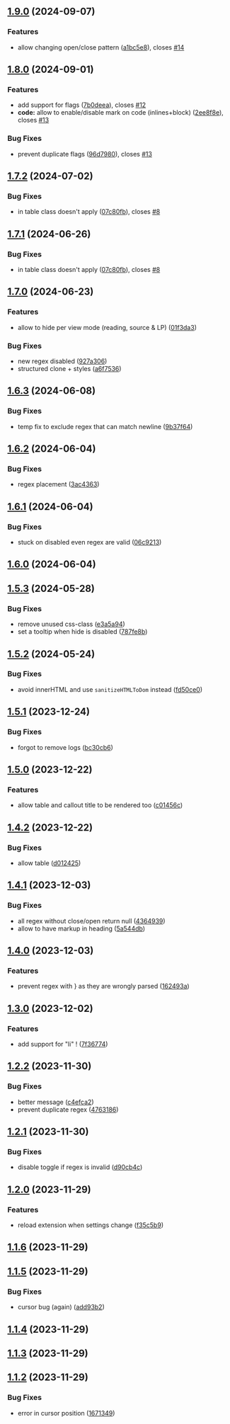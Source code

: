 ## [1.9.0](https://github.com/Lisandra-dev/obsidian-regex-mark/compare/1.8.0...1.9.0) (2024-09-07)
### Features

* allow changing open/close pattern ([a1bc5e8](https://github.com/Lisandra-dev/obsidian-regex-mark/commit/a1bc5e81dbd813fd3d19778131a7a1bdb73ecd4e)), closes [#14](https://github.com/Lisandra-dev/obsidian-regex-mark/issues/14)

## [1.8.0](https://github.com/Lisandra-dev/obsidian-regex-mark/compare/1.7.3-1...1.8.0) (2024-09-01)
### Features

* add support for flags ([7b0deea](https://github.com/Lisandra-dev/obsidian-regex-mark/commit/7b0deeae17656bc4222168909e9c9c23b55fe55f)), closes [#12](https://github.com/Lisandra-dev/obsidian-regex-mark/issues/12)
* **code:** allow to enable/disable mark on code (inlines+block) ([2ee8f8e](https://github.com/Lisandra-dev/obsidian-regex-mark/commit/2ee8f8eb6582614864466097b49374aa4518318a)), closes [#13](https://github.com/Lisandra-dev/obsidian-regex-mark/issues/13)

### Bug Fixes

* prevent duplicate flags ([96d7980](https://github.com/Lisandra-dev/obsidian-regex-mark/commit/96d79806728d66c948c5afbb992113a840ab79de)), closes [#13](https://github.com/Lisandra-dev/obsidian-regex-mark/issues/13)

## [1.7.2](https://github.com/Lisandra-dev/obsidian-regex-mark/compare/1.7.0...1.7.2) (2024-07-02)
### Bug Fixes

* in table class doesn't apply ([07c80fb](https://github.com/Lisandra-dev/obsidian-regex-mark/commit/07c80fb1cbfb7f888658ddef8ee7dafe5724662d)), closes [#8](https://github.com/Lisandra-dev/obsidian-regex-mark/issues/8)

## [1.7.1](https://github.com/Lisandra-dev/obsidian-regex-mark/compare/1.7.0...1.7.1) (2024-06-26)
### Bug Fixes

* in table class doesn't apply ([07c80fb](https://github.com/Lisandra-dev/obsidian-regex-mark/commit/07c80fb1cbfb7f888658ddef8ee7dafe5724662d)), closes [#8](https://github.com/Lisandra-dev/obsidian-regex-mark/issues/8)

## [1.7.0](https://github.com/Lisandra-dev/obsidian-regex-mark/compare/1.6.4...1.7.0) (2024-06-23)
### Features

* allow to hide per view mode (reading, source & LP) ([01f3da3](https://github.com/Lisandra-dev/obsidian-regex-mark/commit/01f3da397d9be556981421a618d7def2f8b6c7bf))

### Bug Fixes

* new regex disabled ([927a306](https://github.com/Lisandra-dev/obsidian-regex-mark/commit/927a30616ae67ef605319670c015d87b331cde17))
* structured clone + styles ([a6f7536](https://github.com/Lisandra-dev/obsidian-regex-mark/commit/a6f7536de58bbcf95b8bb4b5504cfd4e5e5a7a59))

## [1.6.3](https://github.com/Lisandra-dev/obsidian-regex-mark/compare/1.6.2...1.6.3) (2024-06-08)
### Bug Fixes

* temp fix to exclude regex that can match newline ([9b37f64](https://github.com/Lisandra-dev/obsidian-regex-mark/commit/9b37f64202a780321a61843dcea5651035e714d5))

## [1.6.2](https://github.com/Lisandra-dev/obsidian-regex-mark/compare/1.6.1...1.6.2) (2024-06-04)
### Bug Fixes

* regex placement ([3ac4363](https://github.com/Lisandra-dev/obsidian-regex-mark/commit/3ac4363643558525f89380bc36444a27c571f6d9))

## [1.6.1](https://github.com/Lisandra-dev/obsidian-regex-mark/compare/1.6.0...1.6.1) (2024-06-04)
### Bug Fixes

* stuck on disabled even regex are valid ([06c9213](https://github.com/Lisandra-dev/obsidian-regex-mark/commit/06c9213a3dce50a7763910471d18da7e7cf8e50f))

## [1.6.0](https://github.com/Lisandra-dev/obsidian-regex-mark/compare/1.6.0-0...1.6.0) (2024-06-04)

## [1.5.3](https://github.com/Mara-Li/obsidian-regex-mark/compare/1.5.2...1.5.3) (2024-05-28)
### Bug Fixes

* remove unused css-class ([e3a5a94](https://github.com/Mara-Li/obsidian-regex-mark/commit/e3a5a948ab11df47918360ebb8d6f3d35848f837))
* set a tooltip when hide is disabled ([787fe8b](https://github.com/Mara-Li/obsidian-regex-mark/commit/787fe8b14456d4f85ec379f13d19a191ce86a5d5))

## [1.5.2](https://github.com/Lisandra-dev/obsidian-regex-mark/compare/1.5.1...1.5.2) (2024-05-24)
### Bug Fixes

* avoid innerHTML and use `sanitizeHTMLToDom` instead ([fd50ce0](https://github.com/Lisandra-dev/obsidian-regex-mark/commit/fd50ce0818beaa28e2da04ad42c2aecb3f69603e))

## [1.5.1](https://github.com/Lisandra-dev/obsidian-regex-mark/compare/1.5.0...1.5.1) (2023-12-24)
### Bug Fixes

* forgot to remove logs ([bc30cb6](https://github.com/Lisandra-dev/obsidian-regex-mark/commit/bc30cb63717a714b320274b2cfcc7ac054848e64))

## [1.5.0](https://github.com/Lisandra-dev/obsidian-regex-mark/compare/1.4.2...1.5.0) (2023-12-22)
### Features

* allow table and callout title to be rendered too ([c01456c](https://github.com/Lisandra-dev/obsidian-regex-mark/commit/c01456cb74542ad92438771e21ebb202671b3ac8))

## [1.4.2](https://github.com/Lisandra-dev/obsidian-regex-mark/compare/1.4.1...1.4.2) (2023-12-22)
### Bug Fixes

* allow table ([d012425](https://github.com/Lisandra-dev/obsidian-regex-mark/commit/d012425758007362d8c1570d6235f21f9f46431a))

## [1.4.1](https://github.com/Lisandra-dev/obsidian-regex-mark/compare/1.4.0...1.4.1) (2023-12-03)
### Bug Fixes

* all regex without close/open return null ([4364939](https://github.com/Lisandra-dev/obsidian-regex-mark/commit/436493969e9e37f66e3417871892f059ea342f17))
* allow to have markup in heading ([5a544db](https://github.com/Lisandra-dev/obsidian-regex-mark/commit/5a544db8a34bcf423998f43998f44b657d5eb0dc))

## [1.4.0](https://github.com/Lisandra-dev/obsidian-regex-mark/compare/1.3.0...1.4.0) (2023-12-03)
### Features

* prevent regex with \} as they are wrongly parsed ([162493a](https://github.com/Lisandra-dev/obsidian-regex-mark/commit/162493a88ec7ae7717afd3d133462df48f23edbd))

## [1.3.0](https://github.com/Lisandra-dev/obsidian-regex-mark/compare/1.2.2...1.3.0) (2023-12-02)
### Features

* add support for "li" ! ([7f36774](https://github.com/Lisandra-dev/obsidian-regex-mark/commit/7f36774068a39f1a3dbd1e7f3245ce38ba4fbc7c))

## [1.2.2](https://github.com/Lisandra-dev/obsidian-regex-mark/compare/1.2.1...1.2.2) (2023-11-30)
### Bug Fixes

* better message ([c4efca2](https://github.com/Lisandra-dev/obsidian-regex-mark/commit/c4efca27e2dd5f2479e0e8b00e7be85772df03e8))
* prevent duplicate regex ([4763186](https://github.com/Lisandra-dev/obsidian-regex-mark/commit/47631861dbe66eabddb514d56ed1668970c31b8b))

## [1.2.1](https://github.com/Lisandra-dev/obsidian-regex-mark/compare/1.2.0...1.2.1) (2023-11-30)
### Bug Fixes

* disable toggle if regex is invalid ([d90cb4c](https://github.com/Lisandra-dev/obsidian-regex-mark/commit/d90cb4c434318a15ad6b9cfbc358588e0ed0d990))

## [1.2.0](https://github.com/Lisandra-dev/obsidian-regex-mark/compare/1.1.6...1.2.0) (2023-11-29)
### Features

* reload extension when settings change ([f35c5b9](https://github.com/Lisandra-dev/obsidian-regex-mark/commit/f35c5b95a8c62e9aa86fd92723b6699d34ca910c))

## [1.1.6](https://github.com/Lisandra-dev/obsidian-regex-mark/compare/1.1.5...1.1.6) (2023-11-29)

## [1.1.5](https://github.com/Lisandra-dev/obsidian-regex-mark/compare/1.1.4...1.1.5) (2023-11-29)
### Bug Fixes

* cursor bug (again) ([add93b2](https://github.com/Lisandra-dev/obsidian-regex-mark/commit/add93b2d5b98b89e75ed5680d1dbec5a1c16e920))

## [1.1.4](https://github.com/Lisandra-dev/obsidian-regex-mark/compare/1.1.3...1.1.4) (2023-11-29)

## [1.1.3](https://github.com/Lisandra-dev/obsidian-regex-mark/compare/1.1.2...1.1.3) (2023-11-29)

## [1.1.2](https://github.com/Lisandra-dev/obsidian-regex-mark/compare/1.1.1...1.1.2) (2023-11-29)
### Bug Fixes

* error in cursor position ([1671349](https://github.com/Lisandra-dev/obsidian-regex-mark/commit/167134943d270906e9de900a2b84252dedc32271))